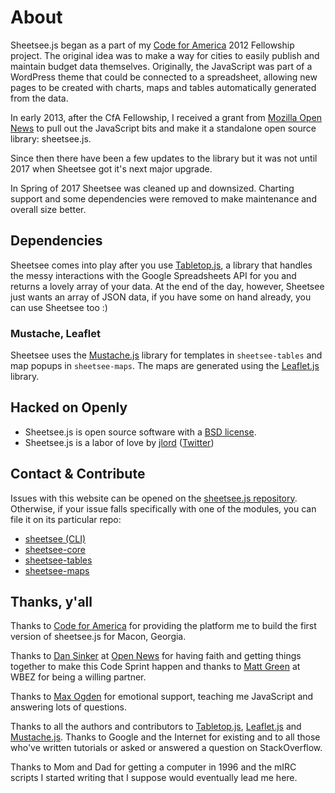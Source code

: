 # About

Sheetsee.js began as a part of my [Code for America](http://www.codeforamerica.org) 2012 Fellowship project. The original idea was to make a way for cities to easily publish and maintain budget data themselves. Originally, the JavaScript was part of a WordPress theme that could be connected to a spreadsheet, allowing new pages to be created with charts, maps and tables automatically generated from the data.

In early 2013, after the CfA Fellowship, I received a grant from [Mozilla Open News](http://opennews.org) to pull out the JavaScript bits and make it a standalone open source library: sheetsee.js.

Since then there have been a few updates to the library but it was not until 2017 when Sheetsee got it's next major upgrade.

In Spring of 2017 Sheetsee was cleaned up and downsized. Charting support and some dependencies were removed to make maintenance and overall size better.

## Dependencies

Sheetsee comes into play after you use [Tabletop.js](https://github.com/jsoma/tabletop), a library that handles the messy interactions with the Google Spreadsheets API for you and returns a lovely array of your data. At the end of the day, however, Sheetsee just wants an array of JSON data, if you have some on hand already, you can use Sheetsee too :)

### Mustache, Leaflet

Sheetsee uses the [Mustache.js](https://mustache.github.io) library for templates in `sheetsee-tables` and map popups in `sheetsee-maps`. The maps are generated using the [Leaflet.js](http://leafletjs.com) library.

## Hacked on Openly
- Sheetsee.js is open source software with a [BSD license](docs/license.md).
- Sheetsee.js is a labor of love by [jlord](http://www.github.com/jlord) ([Twitter](http://www.twitter.com/jllord))

## Contact & Contribute
Issues with this website can be opened on the [sheetsee.js repository](https://github.com/jlord/sheetsee/issues/new). Otherwise, if your issue falls specifically with one of the modules, you can file it on its particular repo:
 - [sheetsee (CLI)](http://www.github.com/jlord/sheetsee/issues/new)
 - [sheetsee-core](http://www.github.com/jlord/sheetsee-core/issues/new)
 - [sheetsee-tables](http://www.github.com/jlord/sheetsee-tables/issues/new)
 - [sheetsee-maps](http://www.github.com/jlord/sheetsee-maps/issues/new)

## Thanks, y'all

Thanks to [Code for America](http://www.codeforamerica.org) for providing the platform me to build the first version of sheetsee.js for Macon, Georgia.

Thanks to [Dan Sinker](http://www.twitter.com/dansinker) at [Open News](http://www.mozillaopennews.org/) for having faith and getting things together to make this Code Sprint happen and thanks to [Matt Green](https://twitter.com/whatsnewmedia) at WBEZ for being a willing partner.

Thanks to [Max Ogden](http://www.twitter.com/maxogden) for emotional support, teaching me JavaScript and answering lots of questions.

Thanks to all the authors and contributors to [Tabletop.js](https://github.com/jsoma/tabletop), [Leaflet.js](http://leafletjs.com) and [Mustache.js](https://mustache.github.io). Thanks to Google and the Internet for existing and to all those who've written tutorials or asked or answered a question on StackOverflow.

Thanks to Mom and Dad for getting a computer in 1996 and the mIRC scripts I started writing that I suppose would eventually lead me here.
